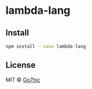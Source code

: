# lambda-lang

> 


## Install

```bash
npm install --save lambda-lang
```



## License

MIT © [Go7hic](https://github.com/Go7hic)
